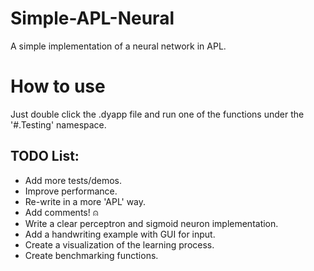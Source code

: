 # Simple-APL-Neural
A simple implementation of a neural network in APL.

# How to use
Just double click the .dyapp file and run one of the functions under the '#.Testing' namespace.

## TODO List:
- Add more tests/demos.
- Improve performance.
- Re-write in a more 'APL' way.
- Add comments! ⍝
- Write a clear perceptron and sigmoid neuron implementation.
- Add a handwriting example with GUI for input.
- Create a visualization of the learning process.
- Create benchmarking functions.
